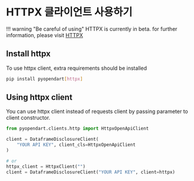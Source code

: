 # HTTPX 클라이언트 사용하기

!!! warning "Be careful of using"
    HTTPX is currently in beta. for further information, please visit [HTTPX](https://www.python-httpx.org/)

## Install httpx

To use httpx client, extra requirements should be installed

```bash
pip install pyopendart[httpx]
```

## Using httpx client

You can use httpx client instead of requests client by passing parameter to client constructor.

```python
from pyopendart.clients.http import HttpxOpenApiClient

client = DataframeDisclosureClient(
    "YOUR API KEY", client_cls=HttpxOpenApiClient
)

# or
httpx_client = HttpxClient("")
client = DataframeDisclosureClient("YOUR API KEY", client=httpx)

```